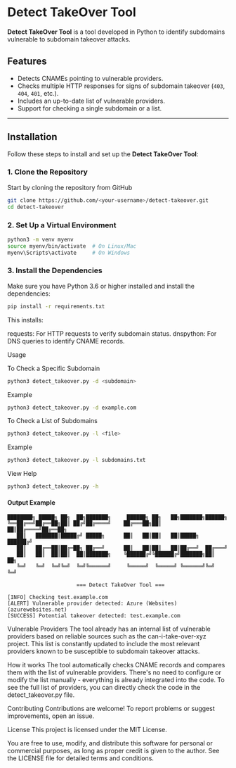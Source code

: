 # Detect TakeOver Tool

**Detect TakeOver Tool** is a tool developed in Python to identify subdomains vulnerable to subdomain takeover attacks.
## Features

- Detects CNAMEs pointing to vulnerable providers.
- Checks multiple HTTP responses for signs of subdomain takeover (`403`, `404`, `401`, etc.).
- Includes an up-to-date list of vulnerable providers.
- Support for checking a single subdomain or a list.

---

## Installation

Follow these steps to install and set up the **Detect TakeOver Tool**:

### 1. Clone the Repository
Start by cloning the repository from GitHub

```bash
git clone https://github.com/<your-username>/detect-takeover.git
cd detect-takeover
```

### 2. Set Up a Virtual Environment

```bash
python3 -m venv myenv
source myenv/bin/activate  # On Linux/Mac
myenv\Scripts\activate     # On Windows
```

### 3. Install the Dependencies

Make sure you have Python 3.6 or higher installed and install the dependencies:

```bash
pip install -r requirements.txt
```

This installs:

requests: For HTTP requests to verify subdomain status.
dnspython: For DNS queries to identify CNAME records.

Usage

To Check a Specific Subdomain

```bash
python3 detect_takeover.py -d <subdomain>
```

Example

```bash
python3 detect_takeover.py -d example.com
```

To Check a List of Subdomains

```bash
python3 detect_takeover.py -l <file>
```

Example 

```bash
python3 detect_takeover.py -l subdomains.txt
```

View Help

```bash
python3 detect_takeover.py -h
```


#### **Output Example**

```
████████╗ █████╗ ██╗  ██╗███████╗     ██████╗ ██╗   ██╗███████╗██████╗  
╚══██╔══╝██╔══██╗██║ ██╔╝██╔════╝    ██╔═══██╗██║   ██║██╔════╝██╔══██╗ 
   ██║   ███████║█████╔╝ █████╗      ██║   ██║██║   ██║█████╗  ██████╔╝ 
   ██║   ██╔══██║██╔═██╗ ██╔══╝      ██║   ██║██║   ██║██╔══╝  ██╔═══╝  
   ██║   ██║  ██║██║  ██║███████╗    ╚██████╔╝╚██████╔╝███████╗██║  ██╗ 
   ╚═╝   ╚═╝  ╚═╝╚═╝  ╚═╝╚══════╝     ╚═════╝  ╚═════╝ ╚══════╝╚═╝  ╚═╝ 

                      === Detect TakeOver Tool ===

[INFO] Checking test.example.com
[ALERT] Vulnerable provider detected: Azure (Websites) (azurewebsites.net)
[SUCCESS] Potential takeover detected: test.example.com
```


Vulnerable Providers
The tool already has an internal list of vulnerable providers based on reliable sources such as the can-i-take-over-xyz project. This list is constantly updated to include the most relevant providers known to be susceptible to subdomain takeover attacks.

How it works
The tool automatically checks CNAME records and compares them with the list of vulnerable providers.
There's no need to configure or modify the list manually - everything is already integrated into the code.
To see the full list of providers, you can directly check the code in the detect_takeover.py file.

Contributing
Contributions are welcome! To report problems or suggest improvements, open an issue.

License
This project is licensed under the MIT License.

You are free to use, modify, and distribute this software for personal or commercial purposes, as long as proper credit is given to the author. See the LICENSE file for detailed terms and conditions.


